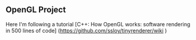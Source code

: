 ## OpenGL Project

Here I'm following a tutorial [C++: How OpenGL works: software rendering in 500 lines of code] (https://github.com/ssloy/tinyrenderer/wiki  )
